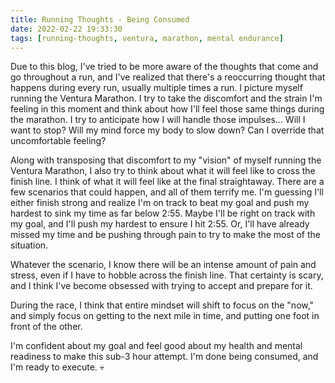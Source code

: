 ```yaml
---
title: Running Thoughts - Being Consumed
date: 2022-02-22 19:33:30
tags: [running-thoughts, ventura, marathon, mental endurance]
---
```


Due to this blog, I've tried to be more aware of the thoughts that come and go throughout a run, and I've realized that there's a reoccurring thought that happens during every run, usually multiple times a run. I picture myself running the Ventura Marathon. I try to take the discomfort and the strain I'm feeling in this moment and think about how I'll feel those same things during the marathon. I try to anticipate how I will handle those impulses... Will I want to stop? Will my mind force my body to slow down? Can I override that uncomfortable feeling?

Along with transposing that discomfort to my "vision" of myself running the Ventura Marathon, I also try to think about what it will feel like to cross the finish line. I think of what it will feel like at the final straightaway. There are a few scenarios that could happen, and all of them terrify me. I'm guessing I'll either finish strong and realize I'm on track to beat my goal and push my hardest to sink my time as far below 2:55. Maybe I'll be right on track with my goal, and I'll push my hardest to ensure I hit 2:55. Or, I'll have already missed my time and be pushing through pain to try to make the most of the situation.

Whatever the scenario, I know there will be an intense amount of pain and stress, even if I have to hobble across the finish line. That certainty is scary, and I think I've become obsessed with trying to accept and prepare for it.

During the race, I think that entire mindset will shift to focus on the "now," and simply focus on getting to the next mile in time, and putting one foot in front of the other.

I'm confident about my goal and feel good about my health and mental readiness to make this sub-3 hour attempt. I'm done being consumed, and I'm ready to execute. 💀
